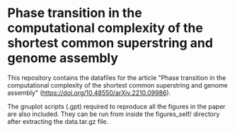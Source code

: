 # Phase transition in the computational complexity of the shortest common superstring and genome assembly

This repository contains the datafiles for the article "Phase transition in the computational complexity of the shortest common superstring and genome assembly" (https://doi.org/10.48550/arXiv.2210.09986).

The gnuplot scripts (.gpt) required to reproduce all the figures in the paper are also included. They can be run from inside the figures_self/ directory after extracting the data.tar.gz file.
